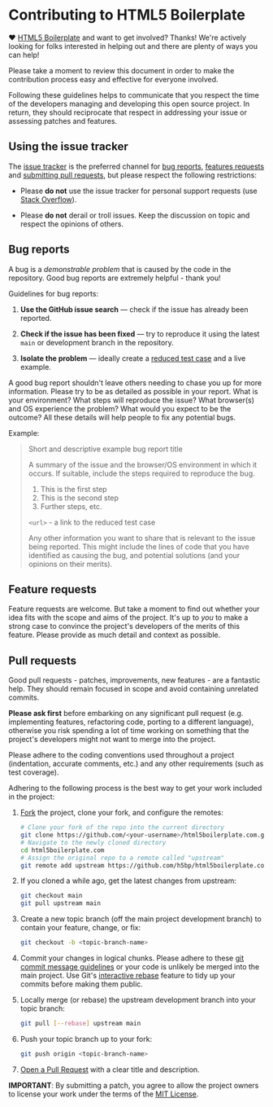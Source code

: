 # Contributing to HTML5 Boilerplate

♥ [HTML5 Boilerplate](https://html5boilerplate.com/) and want to get involved?
Thanks! We're actively looking for folks interested in helping out and there
are plenty of ways you can help!

Please take a moment to review this document in order to make the contribution
process easy and effective for everyone involved.

Following these guidelines helps to communicate that you respect the time of
the developers managing and developing this open source project. In return,
they should reciprocate that respect in addressing your issue or assessing
patches and features.

## Using the issue tracker

The [issue tracker](https://github.com/h5bp/html5boilerplate.com/issues) is
the preferred channel for [bug reports](#bug-reports), [features requests](#feature-requests)
and [submitting pull requests](#pull-requests), but please respect the following
restrictions:

* Please **do not** use the issue tracker for personal support requests (use
  [Stack Overflow](https://stackoverflow.com/questions/tagged/html5boilerplate)).

* Please **do not** derail or troll issues. Keep the discussion on topic and
  respect the opinions of others.

## Bug reports

A bug is a _demonstrable problem_ that is caused by the code in the repository.
Good bug reports are extremely helpful - thank you!

Guidelines for bug reports:

1. **Use the GitHub issue search** &mdash; check if the issue has already been
   reported.

2. **Check if the issue has been fixed** &mdash; try to reproduce it using the
   latest `main` or development branch in the repository.

3. **Isolate the problem** &mdash; ideally create a [reduced test
   case](https://css-tricks.com/reduced-test-cases/) and a live example.

A good bug report shouldn't leave others needing to chase you up for more
information. Please try to be as detailed as possible in your report. What is
your environment? What steps will reproduce the issue? What browser(s) and OS
experience the problem? What would you expect to be the outcome? All these
details will help people to fix any potential bugs.

Example:

> Short and descriptive example bug report title
>
> A summary of the issue and the browser/OS environment in which it occurs. If
> suitable, include the steps required to reproduce the bug.
>
> 1. This is the first step
> 2. This is the second step
> 3. Further steps, etc.
>
> `<url>` - a link to the reduced test case
>
> Any other information you want to share that is relevant to the issue being
> reported. This might include the lines of code that you have identified as
> causing the bug, and potential solutions (and your opinions on their
> merits).

## Feature requests

Feature requests are welcome. But take a moment to find out whether your idea
fits with the scope and aims of the project. It's up to *you* to make a strong
case to convince the project's developers of the merits of this feature. Please
provide as much detail and context as possible.

## Pull requests

Good pull requests - patches, improvements, new features - are a fantastic
help. They should remain focused in scope and avoid containing unrelated
commits.

**Please ask first** before embarking on any significant pull request (e.g.
implementing features, refactoring code, porting to a different language),
otherwise you risk spending a lot of time working on something that the
project's developers might not want to merge into the project.

Please adhere to the coding conventions used throughout a project (indentation,
accurate comments, etc.) and any other requirements (such as test coverage).

Adhering to the following process is the best way to get your work
included in the project:

1. [Fork](https://help.github.com/articles/fork-a-repo/) the project, clone your
   fork, and configure the remotes:

   ```bash
   # Clone your fork of the repo into the current directory
   git clone https://github.com/<your-username>/html5boilerplate.com.git
   # Navigate to the newly cloned directory
   cd html5boilerplate.com
   # Assign the original repo to a remote called "upstream"
   git remote add upstream https://github.com/h5bp/html5boilerplate.com.git
   ```

2. If you cloned a while ago, get the latest changes from upstream:

   ```bash
   git checkout main
   git pull upstream main
   ```

3. Create a new topic branch (off the main project development branch) to
   contain your feature, change, or fix:

   ```bash
   git checkout -b <topic-branch-name>
   ```

4. Commit your changes in logical chunks. Please adhere to these [git commit
   message guidelines](http://tbaggery.com/2008/04/19/a-note-about-git-commit-messages.html)
   or your code is unlikely be merged into the main project. Use Git's
   [interactive rebase](https://help.github.com/articles/about-git-rebase/)
   feature to tidy up your commits before making them public.

5. Locally merge (or rebase) the upstream development branch into your topic branch:

   ```bash
   git pull [--rebase] upstream main
   ```

6. Push your topic branch up to your fork:

   ```bash
   git push origin <topic-branch-name>
   ```

7. [Open a Pull Request](https://help.github.com/articles/using-pull-requests/)
    with a clear title and description.

**IMPORTANT**: By submitting a patch, you agree to allow the project
owners to license your work under the terms of the [MIT License](LICENSE.txt).
